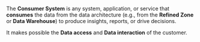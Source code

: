 The **Consumer System** is any system, application, or service that **consumes** the data from the data architecture (e.g., from the **Refined Zone** or **Data Warehouse**) to produce insights, reports, or drive decisions.

It makes possible the **Data access** and **Data interaction** of the customer.
